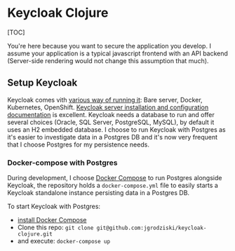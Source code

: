 # Keycloak Clojure 

[TOC]

You're here because you want to secure the application you develop. I assume your application is a typical javascript frontend with an API backend (Server-side rendering would not change this assumption that much). 

## Setup Keycloak

Keycloak comes vith [various way of running it](https://www.keycloak.org/getting-started): Bare server, Docker, Kubernetes, OpenShift. [Keycloak server installation and configuration documentation](https://www.keycloak.org/docs/latest/server_installation/index.html#guide-overview) is excellent.
Keycloak needs a database to run and offer several choices (Oracle, SQL Server, PostgreSQL, MySQL), by default it uses an H2 embedded database. I choose to run Keycloak with Postgres as it's easier to investigate data in a Postgres DB and it's now very frequent that I choose Postgres for my persistence needs.

### Docker-compose with Postgres

During development, I choose [Docker Compose](https://docs.docker.com/compose/) to run Postgres alongside Keycloak, the repository holds a `docker-compose.yml` file to easily starts a Keycloak standalone instance persisting data in a Postgres DB. 

To start Keycloak with Postgres:

* [install Docker Compose](https://docs.docker.com/compose/install/)
* Clone this repo: `git clone git@github.com:jgrodziski/keycloak-clojure.git` 
* and execute: `docker-compose up`







